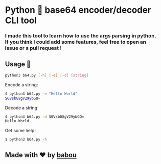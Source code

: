 # Python 🐍 base64 encoder/decoder CLI tool

### I made this tool to learn how to use the args parsing in python. If you think I could add some features, feel free to open an issue or a pull request !

## Usage 📖
```bash
python3 b64.py [-h] [-e] [-d] [string]
```

Encode a string:
```bash
$ python3 b64.py -e "Hello World"
SGVsbG8gV29ybGQ=
```

Decode a string:
```bash
$ python3 b64.py -d SGVsbG8gV29ybGQ=
Hello World
```

Get some help:
```bash
$ python3 b64.py -h
```

## Made with ❤️ by [babou](https://github.com/Babou-Dev)
